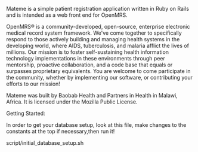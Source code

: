 Mateme is a simple patient registration application written in Ruby on Rails
and is intended as a web front end for OpenMRS. 

OpenMRS® is a community-developed, open-source, enterprise electronic medical 
record system framework. We've come together to specifically respond to those 
actively building and managing health systems in the developing world, where 
AIDS, tuberculosis, and malaria afflict the lives of millions. Our mission is 
to foster self-sustaining health information technology implementations in 
these environments through peer mentorship, proactive collaboration, and a code 
base that equals or surpasses proprietary equivalents. You are welcome to come 
participate in the community, whether by implementing our software, or 
contributing your efforts to our mission!

Mateme was built by Baobab Health and Partners in Health in
Malawi, Africa. It is licensed under the Mozilla Public License.

Getting Started:

In order to get your database setup, look at this file, make changes to the constants at the top if necessary,then run it!

script/initial_database_setup.sh

